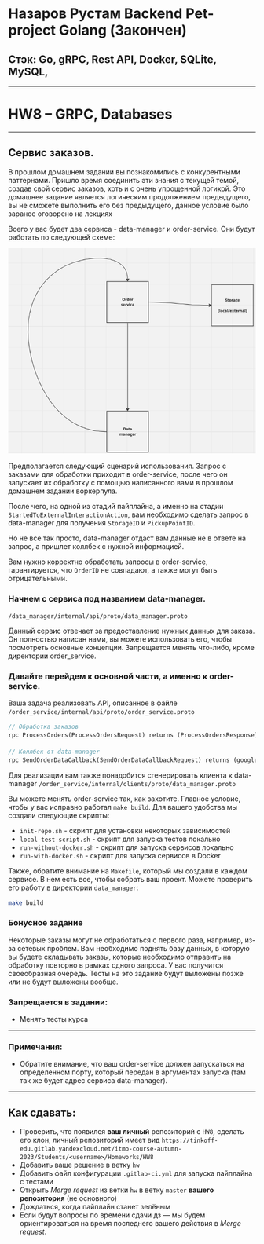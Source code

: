# Назаров Рустам Backend Pet-project Golang (Закончен)

## Стэк: Go, gRPC, Rest API, Docker, SQLite, MySQL, 

---

# HW8 &ndash; GRPC, Databases

---

## Сервис заказов.

В прошлом домашнем задании вы познакомились с конкурентными паттернами. Пришло время соединить эти знания с текущей темой, создав свой сервис заказов, хоть и с очень упрощенной логикой. Это домашнее задание является логическим продолжением предыдущего, вы не сможете выполнить его без предыдущего, данное условие было заранее оговорено на лекциях


Всего у вас будет два сервиса - data-manager и order-service. Они будут работать по следующей схеме:

![Схема](resources/scheme.png)

Предполагается следующий сценарий использования. Запрос с заказами для обработки приходит в order-service, после чего он запускает их обработку с помощью написанного вами в прошлом домашнем задании воркерпула.

После чего, на одной из стадий пайплайна, а именно на стадии `StartedToExternalInteractionAction`, вам необходимо сделать запрос в data-manager для получения `StorageID` и `PickupPointID`.

Но не все так просто, data-manager отдаст вам данные не в ответе на запрос, а пришлет коллбек с нужной информацией.

Вам нужно корректно обработать запросы в order-service, гарантируется, что `OrderID` не совпадают, а также могут быть отрицательными.

### Начнем с сервиса под названием data-manager.
`/data_manager/internal/api/proto/data_manager.proto`

Данный сервис отвечает за предоставление нужных данных для заказа. Он полностью написан нами, вы можете использовать его, чтобы посмотреть основные концепции. Запрещается менять что-либо, кроме директории order_service.

### Давайте перейдем к основной части, а именно к order-service.
Ваша задача реализовать API, описанное в файле
`/order_service/internal/api/proto/order_service.proto`

```protobuf
// Обработка заказов
rpc ProcessOrders(ProcessOrdersRequest) returns (ProcessOrdersResponse) {}

// Коллбек от data-manager
rpc SendOrderDataCallback(SendOrderDataCallbackRequest) returns (google.protobuf.Empty) {}
```

Для реализации вам также понадобится сгенерировать клиента к data-manager
`/order_service/internal/clients/proto/data_manager.proto`

Вы можете менять order-service так, как захотите. Главное условие, чтобы у вас исправно работал `make build`. Для вашего удобства мы создали следующие скрипты:

* `init-repo.sh` - скрипт для установки некоторых зависимостей
* `local-test-script.sh` - скрипт для запуска тестов локально
* `run-without-docker.sh` - скрипт для запуска сервисов локально
* `run-with-docker.sh` - скрипт для запуска сервисов в Docker

Также, обратите внимание на `Makefile`, который мы создали в каждом сервисе. В нем есть все, чтобы собрать ваш проект. Можете проверить его работу в директории `data_manager`:

```sh
make build
```

### Бонусное задание
Некоторые заказы могут не обработаться с первого раза, например, из-за сетевых проблем. Вам необходимо поднять базу данных, в которую вы будете складывать заказы, которые необходимо отправить на обработку повторно в рамках одного запроса. У вас получится своеобразная очередь. Тесты на это задание будут выложены позже или не будут выложены вообще.

### Запрещается в задании:
* Менять тесты курса
---

### Примечания:
* Обратите внимание, что ваш order-service должен запускаться на определенном порту, который передан в аргументах запуска (там так же будет адрес сервиса data-manager).
---

## Как сдавать:
* Проверить, что появился **ваш личный** репозиторий с `HW8`, сделать его клон,
  личный репозиторий имеет вид `https://tinkoff-edu.gitlab.yandexcloud.net/itmo-course-autumn-2023/Students/<username>/Homeworks/HW8`
* Добавить ваше решение в ветку `hw`
* Добавить файл конфигурации `.gitlab-ci.yml` для запуска пайплайна с тестами
* Открыть _Merge request_ из ветки `hw` в ветку `master` **вашего репозитория** (не основного)
* Дождаться, когда пайплайн станет зелёным
* Если будут вопросы по времени сдачи дз &mdash; мы будем ориентироваться на время последнего вашего действия в _Merge request_.
